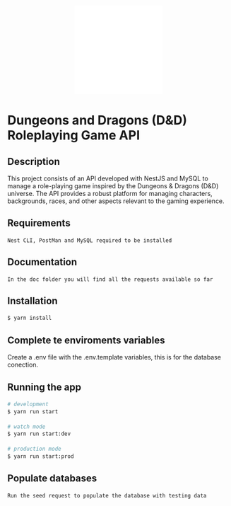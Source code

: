 <p align="center">
  <img src="./img/dice-d20-svgrepo-com (1).svg" width="200" alt="Nest Logo" />
</p>

# Dungeons and Dragons (D&D) Roleplaying Game API

## Description

This project consists of an API developed with NestJS and MySQL to manage a role-playing game inspired by the Dungeons & Dragons (D&D) universe. The API provides a robust platform for managing characters, backgrounds, races, and other aspects relevant to the gaming experience.


## Requirements
```
Nest CLI, PostMan and MySQL required to be installed
```

## Documentation
```
In the doc folder you will find all the requests available so far
```

## Installation

```bash
$ yarn install

```

## Complete te enviroments variables

Create a .env file with the .env.template variables, this is for the database conection.


## Running the app

```bash
# development
$ yarn run start

# watch mode
$ yarn run start:dev

# production mode
$ yarn run start:prod
```

## Populate databases
```
Run the seed request to populate the database with testing data
```